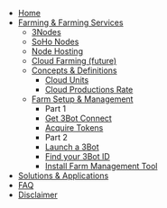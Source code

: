 - [Home](readme)
- [Farming & Farming Services](tfgrid:farming_intro)
    - [3Nodes](3nodes)
    - [SoHo Nodes](soho_nodes)
    - [Node Hosting](node_hosting)
    - [Cloud Farming (future)](cloudfarming)
    - [Concepts & Definitions](concepts_definitions.md)
        - [Cloud Units](tfgrid:cloudunits)
        - [Cloud Productions Rate](cpr.md)
    - [Farm Setup & Management](farm_management_intro)
        - Part 1
        - [Get 3Bot Connect](get_3bot_connect)
        - [Acquire Tokens](get_tft_from_bt)
        - Part 2
        - [Launch a 3Bot](getting_a_hosted_3bot)
        - [Find your 3Bot ID](finding_3bot_id)
        - [Install Farm Management Tool](install_farm_management)
- [Solutions & Applications](solutions_applications)
- [FAQ](bettertoken_faq)
- [Disclaimer](disclaimer)